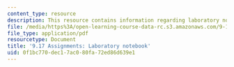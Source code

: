 ```yaml
---
content_type: resource
description: This resource contains information regarding laboratory notebook.
file: /media/https%3A/open-learning-course-data-rc.s3.amazonaws.com/9-17-systems-neuroscience-lab-spring-2013/0f1bc770dec17ac080fa72ed86d639e1_MIT9_17S13_lab_notebook.pdf
file_type: application/pdf
resourcetype: Document
title: '9.17 Assignments: Laboratory notebook'
uid: 0f1bc770-dec1-7ac0-80fa-72ed86d639e1
---
```

